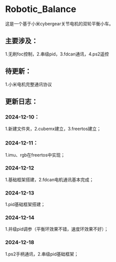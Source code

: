 # Robotic_Balance

这是一个基于小米cybergear关节电机的双轮平衡小车。

## 主要涉及：
1.无刷foc控制，2.串级pid，3.fdcan通讯，4.ps2遥控

## 待更新：

1.小米电机完整通讯协议

## 更新日志：
### 2024-12-10： 

1.新建文件夹，2.cubemx建立，3.freertos建立；

### 2024-12-11： 

1.imu、rgb在freertos中实现；

### 2024-12-12

1.基础框架搭建，2.fdcan电机通讯基本完成；

### 2024-12-13

1.pid基础框架搭建；

### 2024-12-14

1.并级pid调参（平衡环效果不错，速度环效果不好）；

### 2024-12-18

1.ps2手柄通讯，2.串级pid基础框架；

